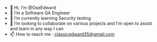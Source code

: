 - 👋 Hi, I’m @OseEdward
- 👀 I’m a Software QA Engineer
- 🌱 I’m currently learning Security testing
- 💞️ I’m looking to collaborate on various projects and I'm open to assist and learn in any way I can
- 📫 How to reach me : classicedward35@gmail.com

<!---
Ose1234/Ose1234 is a ✨ special ✨ repository because its `README.md` (this file) appears on your GitHub profile.
You can click the Preview link to take a look at your changes.
--->
